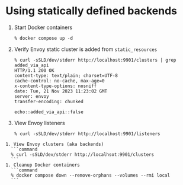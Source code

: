 # Using statically defined backends

1. Start Docker containers
    ```command
    % docker compose up -d
    ```
1. Verify Envoy static cluster is added from `static_resources`
    ```command
    % curl -sSLD/dev/stderr http://localhost:9901/clusters | grep added_via_api
    HTTP/1.1 200 OK
    content-type: text/plain; charset=UTF-8
    cache-control: no-cache, max-age=0
    x-content-type-options: nosniff
    date: Tue, 21 Nov 2023 11:23:02 GMT
    server: envoy
    transfer-encoding: chunked

    echo::added_via_api::false
    ```
1. View Envoy listeners
    ```command
    % curl -sSLD/dev/stderr http://localhost:9901/listeners
  ```
1. View Envoy clusters (aka backends)
    ```command
    % curl -sSLD/dev/stderr http://localhsot:9901/clusters
    ```
1. Cleanup Docker containers
    ```command
    % docker compose down --remove-orphans --volumes --rmi local
    ```
